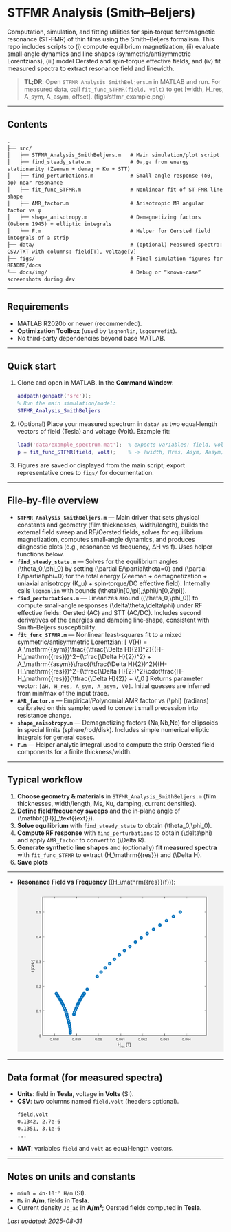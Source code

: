 # STFMR Analysis (Smith–Beljers)
Computation, simulation, and fitting utilities for spin‑torque ferromagnetic resonance (ST‑FMR) of thin films using the Smith–Beljers formalism. This repo includes scripts to (i) compute equilibrium magnetization, (ii) evaluate small‑angle dynamics and line shapes (symmetric/antisymmetric Lorentzians), (iii) model Oersted and spin‑torque effective fields, and (iv) fit measured spectra to extract resonance field and linewidth.

> **TL;DR**: Open `STFMR_Analysis_SmithBeljers.m` in MATLAB and run. For measured data, call `fit_func_STFMR(field, volt)` to get [width, H_res, A_sym, A_asym, offset].
(figs/stfmr_example.png)
---

## Contents
```
.
├── src/
│   ├── STFMR_Analysis_SmithBeljers.m   # Main simulation/plot script
│   ├── find_steady_state.m             # θ₀,φ₀ from energy stationarity (Zeeman + demag + Ku + STT)
│   ├── find_perturbations.m            # Small‑angle response (δθ, δφ) near resonance
│   ├── fit_func_STFMR.m                # Nonlinear fit of ST‑FMR line shape
│   ├── AMR_factor.m                    # Anisotropic MR angular factor vs φ
│   ├── shape_anisotropy.m              # Demagnetizing factors (Osborn 1945) + elliptic integrals
│   └── F.m                             # Helper for Oersted field integrals of a strip
├── data/                               # (optional) Measured spectra: CSV/TXT with columns: field[T], voltage[V]
├── figs/                               # Final simulation figures for README/docs
└── docs/img/                           # Debug or “known‑case” screenshots during dev
```

---

## Requirements
- MATLAB R2020b or newer (recommended).
- **Optimization Toolbox** (used by `lsqnonlin`, `lsqcurvefit`).
- No third‑party dependencies beyond base MATLAB.

---

## Quick start
1. Clone and open in MATLAB. In the **Command Window**:
   ```matlab
   addpath(genpath('src'));
   % Run the main simulation/model:
   STFMR_Analysis_SmithBeljers
   ```
2. (Optional) Place your measured spectrum in `data/` as two equal‑length vectors of field (Tesla) and voltage (Volt). Example fit:
   ```matlab
   load('data/example_spectrum.mat');  % expects variables: field, volt
   p = fit_func_STFMR(field, volt);    % -> [width, Hres, Asym, Aasym, offset]
   ```
3. Figures are saved or displayed from the main script; export representative ones to `figs/` for documentation.

---

## File‑by‑file overview
- **`STFMR_Analysis_SmithBeljers.m`** — Main driver that sets physical constants and geometry (film thicknesses, width/length), builds the external field sweep and RF/Oersted fields, solves for equilibrium magnetization, computes small‑angle dynamics, and produces diagnostic plots (e.g., resonance vs frequency, ΔH vs f). Uses helper functions below.
- **`find_steady_state.m`** — Solves for the equilibrium angles \(\theta_0,\phi_0\) by setting \(\partial E/\partial\theta=0\) and \(\partial E/\partial\phi=0\) for the total energy (Zeeman + demagnetization + uniaxial anisotropy \(K_u\) + spin‑torque/DC effective field). Internally calls `lsqnonlin` with bounds \(\theta\in[0,\pi],\;\phi\in[0,2\pi]\).
- **`find_perturbations.m`** — Linearizes around \((\theta_0,\phi_0)\) to compute small‑angle responses \(\delta\theta,\delta\phi\) under RF effective fields: Oersted (AC) and STT (AC/DC). Includes second derivatives of the energies and damping line‑shape, consistent with Smith–Beljers susceptibility.
- **`fit_func_STFMR.m`** — Nonlinear least‑squares fit to a mixed symmetric/antisymmetric Lorentzian:
  \[ V(H) = A_\mathrm{{sym}}\frac{(\tfrac{\Delta H}{2})^2}{(H-H_\mathrm{{res}})^2+(\tfrac{\Delta H}{2})^2}
          + A_\mathrm{{asym}}\frac{(\tfrac{\Delta H}{2})^2}{(H-H_\mathrm{{res}})^2+(\tfrac{\Delta H}{2})^2}\cdot\frac{H-H_\mathrm{{res}}}{\tfrac{\Delta H}{2}} + V_0 \]
  Returns parameter vector: `[ΔH, H_res, A_sym, A_asym, V0]`. Initial guesses are inferred from min/max of the input trace.
- **`AMR_factor.m`** — Empirical/Polynomial AMR factor vs \(\phi\) (radians) calibrated on this sample; used to convert small precession into resistance change.
- **`shape_anisotropy.m`** — Demagnetizing factors (Na,Nb,Nc) for ellipsoids in special limits (sphere/rod/disk). Includes simple numerical elliptic integrals for general cases.
- **`F.m`** — Helper analytic integral used to compute the strip Oersted field components for a finite thickness/width.

---

## Typical workflow
1. **Choose geometry & materials** in `STFMR_Analysis_SmithBeljers.m` (film thicknesses, width/length, Ms, Ku, damping, current densities).
2. **Define field/frequency sweeps** and the in‑plane angle of \(\mathbf{{H}}_\text{{ext}}\).
3. **Solve equilibrium** with `find_steady_state` to obtain \(\theta_0,\phi_0\).
4. **Compute RF response** with `find_perturbations` to obtain \(\delta\phi\) and apply `AMR_factor` to convert to \(\Delta R\).
5. **Generate synthetic line shapes** and (optionally) **fit measured spectra** with `fit_func_STFMR` to extract \(H_\mathrm{{res}}\) and \(\Delta H\).
6. **Save plots**

---

- **Resonance Field vs Frequency** (\(H_\mathrm{{res}}(f)\)):  
  ![Hres vs f](figs/hres_vs_f.png)

---

## Data format (for measured spectra)
- **Units**: field in **Tesla**, voltage in **Volts** (SI).
- **CSV**: two columns named `field,volt` (headers optional).  
  ```csv
  field,volt
  0.1342, 2.7e-6
  0.1351, 3.1e-6
  ...
  ```
- **MAT**: variables `field` and `volt` as equal‑length vectors.

---

## Notes on units and constants
- `miu0 = 4π·10⁻⁷ H/m` (SI).  
- `Ms` in **A/m**, fields in **Tesla**.  
- Current density `Jc_ac` in **A/m²**; Oersted fields computed in **Tesla**.

*Last updated: 2025-08-31*
